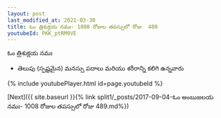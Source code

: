 ```yaml
---
layout: post
last_modified_at: 2021-03-30
title: ఓం త్రిశుక్లయ నమః- 1008 రోజుల తపస్సులో రోజు  480
youtubeId: PKK_ptRM9VE
---
```

 
 
 ఓం త్రిశుక్లయ నమః  
 
 -  తెలుపు (స్పష్టమైన) మనస్సు పదాలు మరియు శరీరాన్ని కలిగి ఉన్నవారు 
 
  
 
  
 
 
 
 
 
 


{% include youtubePlayer.html id=page.youtubeId %}
 
[Next]({{ site.baseurl }}{% link  split1/_posts/2017-09-04-ఓం అంబుజలయ నమః- 1008 రోజుల తపస్సులో రోజు  489.md%})
 
